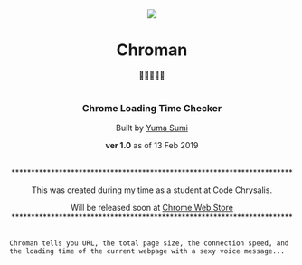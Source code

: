 <div align="center">
    <img src="./img/chromanTileIconOrigin.png" align="center">
</div>
    <h1 align="center" >Chroman</h1>
    <div align="center">👻👻👻👻👻</div>
    <div align="center">
        <br/>
        <h3>Chrome Loading Time Checker</h3>
        <p>Built by 
            <a href="https://github.com/y-yeah">Yuma Sumi</a>
        </p>
        <p><strong>ver 1.0</strong> as of 13 Feb 2019</p>
        <br/>
    </div>
    <div align="center">
        <div >
            ***********************************************************************
            <p>This was created during my time as a student at Code Chrysalis.</p>
            Will be released soon at 
            <a href="https://chrome.google.com/webstore/category/extensions">Chrome Web Store</a>
            <br/>
            ***********************************************************************
        </div>
    </div>
    <br/>
    
    Chroman tells you URL, the total page size, the connection speed, and the loading time of the current webpage with a sexy voice message...
